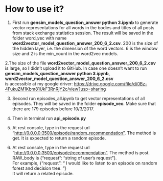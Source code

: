 # How to use it?

1. First run **gensim_models_question_answer python 3.ipynb** to generate vector representations for all words in the bodies and 
titles of all posts from stack exchange statistics session. The result will be saved in the folder word_vec with name 
**word2vector_model_question_answer_200_6_2.csv**. 200 is the size of the hidden layer, i.e. the dimension of the word vectors. 
6 is the window size and 2 is the min_count in the word2vec models.  

2.The size of the file **word2vector_model_question_answer_200_6_2.csv** is large, so I didn’t upload it to GitHub. 
In case one doesn’t want to run **gensim_models_question_answer python 3.ipynb**, **word2vector_model_question_answer_200_6_2.csv**  
is accessible at my google driver: https://drive.google.com/file/d/0Bz-4FukuZM1Kbm81UkF3RnRjY2c/view?usp=sharing

3. Second run episodes_all.ipynb to get vector representations of all episodes. They will be saved in the folder 
**episode_vec**. Make sure that there are 179 episodes before 10/3/2017.

4. Then in terminal run **api_episode.py** 

5. At rest console, type in the request url “http://0.0.0.0:3500/episode/random_recommendation”. The method is get. 
It is expected to return a random episode. 

6. At rest console, type in the request url “http://0.0.0.0:3500/episode/recommendation”. The method is post. 
RAW_body is {“request”: “string of user’s request”}.  
For example, {“request”: “ I would like to listen to an episode on random forest and decision tree. ”}  
It will return a related episode.

